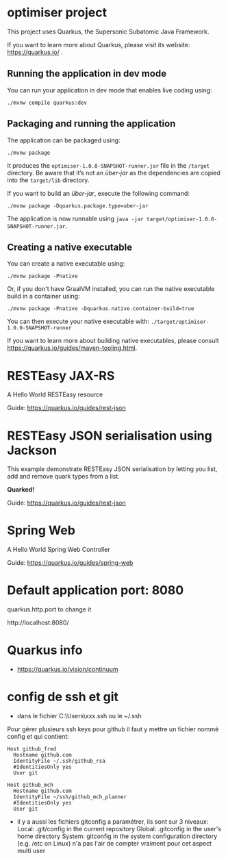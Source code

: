 # optimiser project

This project uses Quarkus, the Supersonic Subatomic Java Framework.

If you want to learn more about Quarkus, please visit its website: https://quarkus.io/ .

## Running the application in dev mode

You can run your application in dev mode that enables live coding using:
```shell script
./mvnw compile quarkus:dev
```

## Packaging and running the application

The application can be packaged using:
```shell script
./mvnw package
```
It produces the `optimiser-1.0.0-SNAPSHOT-runner.jar` file in the `/target` directory.
Be aware that it’s not an _über-jar_ as the dependencies are copied into the `target/lib` directory.

If you want to build an _über-jar_, execute the following command:
```shell script
./mvnw package -Dquarkus.package.type=uber-jar
```

The application is now runnable using `java -jar target/optimiser-1.0.0-SNAPSHOT-runner.jar`.

## Creating a native executable

You can create a native executable using: 
```shell script
./mvnw package -Pnative
```

Or, if you don't have GraalVM installed, you can run the native executable build in a container using: 
```shell script
./mvnw package -Pnative -Dquarkus.native.container-build=true
```

You can then execute your native executable with: `./target/optimiser-1.0.0-SNAPSHOT-runner`

If you want to learn more about building native executables, please consult https://quarkus.io/guides/maven-tooling.html.

# RESTEasy JAX-RS

<p>A Hello World RESTEasy resource</p>

Guide: https://quarkus.io/guides/rest-json

# RESTEasy JSON serialisation using Jackson

<p>This example demonstrate RESTEasy JSON serialisation by letting you list, add and remove quark types from a list.</p>
<p><b>Quarked!</b></p>

Guide: https://quarkus.io/guides/rest-json

# Spring Web

<p>A Hello World Spring Web Controller</p>

Guide: https://quarkus.io/guides/spring-web

# Default application port: 8080
quarkus.http.port to change it

http://localhost:8080/

# Quarkus info

 - https://quarkus.io/vision/continuum
 
 # config de ssh et git
 - dans le fichier C:\Users\xxx\.ssh ou le ~/.ssh

Pour gérer plusieurs ssh keys pour github il faut y mettre un fichier nommé config et qui contient:

```
Host github_fred
  Hostname github.com
  IdentityFile ~/.ssh/github_rsa
  #IdentitiesOnly yes
  User git
  
Host github_mch
  Hostname github.com
  IdentityFile ~/ssh/github_mch_planner
  #IdentitiesOnly yes
  User git  
```

 - il y a aussi les fichiers gitconfig a paramétrer, ils sont sur 3 niveaux:
Local: .git/config in the current repository
Global: .gitconfig in the user's home directory
System: gitconfig in the system configuration directory (e.g. /etc on Linux)
   n'a pas l'air de compter vraiment pour cet aspect multi user
